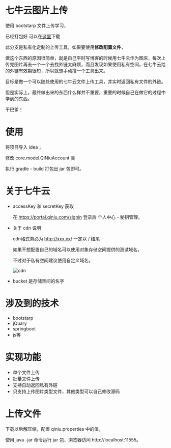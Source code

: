 # 七牛云图片上传
使用 bootstarp 文件上传学习，

已经打包好 可以在[这里](http://pan.baidu.com/s/1mh8U0tU)下载

此分支是私有化定制的上传工具，如果要使用**修改配置文件**，

做这个东西的原因很简单，就是自己平时写博客的时候用七牛云作为图床，每次上传完图片再去一个一个去找外链太麻烦，而且发现如果使用私有空间，在七牛云给的外链有效期很短，所以就想手动撸一个工具出来。

目标是做一个可以随处使用的七牛云文件上传工具，并实时返回私有文件的外链。

但是实际上，最终做出来的东西什么样并不重要，重要的时候自己在做它的过程中学到的东西。

干巴爹！

# 使用

将项目导入 idea；

修改 core.model.QiNiuAccount 类

执行 gradle - build 打包出 jar 包即可。

# 关于七牛云

- accessKey 和 secretKey 获取

    在 https://portal.qiniu.com/signin 登录后 个人中心 - 秘钥管理。
    
- 关于 cdn 说明

    cdn格式务必为 http://xxx.xx/  一定以 / 结尾
    
    如果不想配置自己的域名可以使用对象存储空间提供的测试域名，
    
    不过对于私有空间建议使用自定义域名。
    
    ![cdn](http://blogqn.maintel.cn/七牛云自定义域名.png?e=3080533207&token=kDSqSAyKGaf8JcHprWP7S4W3hGuz8kDIEhzAufWH:OrlP6IqBEKWqlVMvft7YcA_mCMQ=)
    
 - bucket 是存储空间的名字
# 涉及到的技术

- bootstarp
- jQuary
- springboot
- js等

# 实现功能

- 单个文件上传
- 批量文件上传
- 支持自动返回私有外链
- 只支持上传图片类型文件，其他类型可以自己修改源码

# 上传文件

下载以后解压缩，配置 qiniu.properties 中的值，

使用 java -jar 命令运行 jar 包，浏览器访问 http://localhost:11555。
